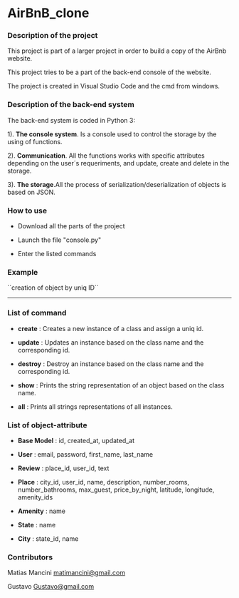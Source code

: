 # AirBnB_clone

### Description of the project

This project is part of a larger project in order to build a copy of the AirBnb website.

This project tries to be a part of the back-end console of the website. 

The project is created in Visual Studio Code and the cmd from windows.

### Description of the back-end system
The back-end system is coded in Python 3:

1). **The console system**. Is a console used to control the storage by the using of functions.

2). **Communication**. All the functions works with specific attributes depending on the user´s requeriments,
and update, create and delete in the storage.

3). **The storage**.All the process of serialization/deserialization of objects is based on JSON.

### How to use
* Download all the parts of the project

* Launch the file "console.py"

* Enter the listed commands

### Example

´´creation of object by uniq ID´´

***********

### List of command
* **create** : Creates a new instance of a class and assign a uniq id.

* **update** : Updates an instance based on the class name and the corresponding id.

* **destroy** : Destroy an instance based on the class name and the corresponding id.

* **show** : Prints the string representation of an object based on the class name.

* **all** : Prints all strings representations of all instances.
 
### List of object-attribute

* **Base Model** : id, created_at, updated_at

* **User** : email, password, first_name, last_name

* **Review** : place_id, user_id, text

* **Place** : city_id, user_id, name, description, number_rooms, number_bathrooms, max_guest, price_by_night, latitude, longitude, amenity_ids

* **Amenity** : name

* **State** : name

* **City** : state_id, name

### Contributors
Matias Mancini <matimancini@gmail.com>

Gustavo <Gustavo@gmail.com>
